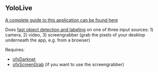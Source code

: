 ## YoloLive

[A complete guide to this application can be found here](http://ml4a.github.io/guides/YoloLive/)

Does [fast object detection and labeling](https://pjreddie.com/darknet/yolo/) on one of three input sources: 1) camera, 2) video, 3) screengrabber (grab the pixels of your desktop underneath the app, e.g. from a browser)

Requires:
 - [ofxDarknet](https://github.com/mrzl/ofxDarknet)
 - [ofxScreenGrab](https://github.com/genekogan/ofxScreenGrab) (if you want to use the screengrabber)
